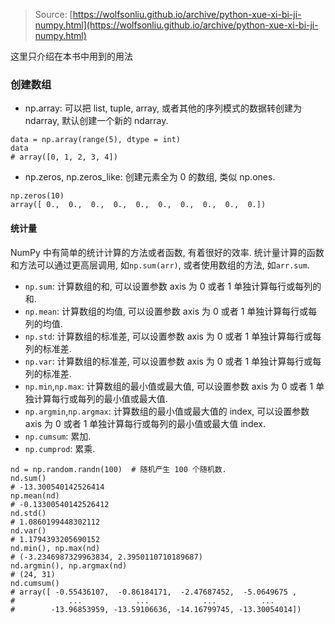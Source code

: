 > Source: [https://wolfsonliu.github.io/archive/python-xue-xi-bi-ji-numpy.html](https://wolfsonliu.github.io/archive/python-xue-xi-bi-ji-numpy.html)

这里只介绍在本书中用到的用法

### 创建数组

* np.array: 可以把 list, tuple, array, 或者其他的序列模式的数据转创建为 ndarray, 默认创建一个新的 ndarray.

```
data = np.array(range(5), dtype = int)
data
# array([0, 1, 2, 3, 4])
```

* np.zeros, np.zeros\_like: 创建元素全为 0 的数组, 类似 np.ones.

```
np.zeros(10)
array([ 0.,  0.,  0.,  0.,  0.,  0.,  0.,  0.,  0.,  0.])
```

#### 统计量

NumPy 中有简单的统计计算的方法或者函数, 有着很好的效率. 统计量计算的函数和方法可以通过更高层调用, 如`np.sum(arr)`, 或者使用数组的方法, 如`arr.sum`.

* `np.sum`: 计算数组的和, 可以设置参数 axis 为 0 或者 1 单独计算每行或每列的和.
* `np.mean`: 计算数组的均值, 可以设置参数 axis 为 0 或者 1 单独计算每行或每列的均值.
* `np.std`: 计算数组的标准差, 可以设置参数 axis 为 0 或者 1 单独计算每行或每列的标准差.
* `np.var`: 计算数组的标准差, 可以设置参数 axis 为 0 或者 1 单独计算每行或每列的标准差.
* `np.min`,`np.max`: 计算数组的最小值或最大值, 可以设置参数 axis 为 0 或者 1 单独计算每行或每列的最小值或最大值.
* `np.argmin`,`np.argmax`: 计算数组的最小值或最大值的 index, 可以设置参数 axis 为 0 或者 1 单独计算每行或每列的最小值或最大值 index.
* `np.cumsum`: 累加.
* `np.cumprod`: 累乘.

```
nd = np.random.randn(100)  # 随机产生 100 个随机数.
nd.sum()
# -13.300540142526414
np.mean(nd)
# -0.13300540142526412
nd.std()
# 1.0860199448302112
nd.var()
# 1.1794393205690152
nd.min(), np.max(nd)
# (-3.2346987329963834, 2.3950110710189687)
nd.argmin(), np.argmax(nd)
# (24, 31)
nd.cumsum()
# array([ -0.55436107,  -0.86184171,  -2.47687452,  -5.0649675 ,
#            ...            ...            ...          ...
#        -13.96853959, -13.59106636, -14.16799745, -13.30054014])
```






